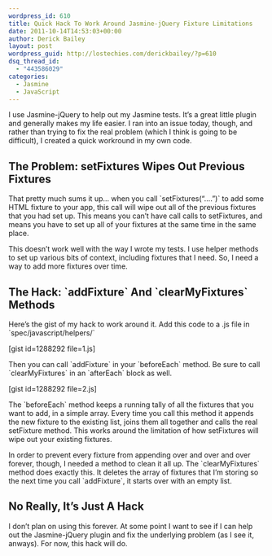 ```yaml
---
wordpress_id: 610
title: Quick Hack To Work Around Jasmine-jQuery Fixture Limitations
date: 2011-10-14T14:53:03+00:00
author: Derick Bailey
layout: post
wordpress_guid: http://lostechies.com/derickbailey/?p=610
dsq_thread_id:
  - "443586029"
categories:
  - Jasmine
  - JavaScript
---
```

I use Jasmine-jQuery to help out my Jasmine tests. It&#8217;s a great little plugin and generally makes my life easier. I ran into an issue today, though, and rather than trying to fix the real problem (which I think is going to be difficult), I created a quick workround in my own code.

## The Problem: setFixtures Wipes Out Previous Fixtures

That pretty much sums it up… when you call \`setFixtures(&#8220;….&#8221;)\` to add some HTML fixture to your app, this call will wipe out all of the previous fixtures that you had set up. This means you can&#8217;t have call calls to setFixtures, and means you have to set up all of your fixtures at the same time in the same place.

This doesn&#8217;t work well with the way I wrote my tests. I use helper methods to set up various bits of context, including fixtures that I need. So, I need a way to add more fixtures over time. <span style="white-space: pre;"></span>

## <span style="white-space: pre;">T</span>he Hack: \`addFixture\` And \`clearMyFixtures\` Methods

Here&#8217;s the gist of my hack to work around it. Add this code to a .js file in \`spec/javascript/helpers/\`

[gist id=1288292 file=1.js]

Then you can call \`addFixture\` in your \`beforeEach\` method. Be sure to call \`clearMyFixtures\` in an \`afterEach\` block as well.

[gist id=1288292 file=2.js]

The \`beforeEach\` method keeps a running tally of all the fixtures that you want to add, in a simple array. Every time you call this method it appends the new fixture to the existing list, joins them all together and calls the real setFixture method. This works around the limitation of how setFixtures will wipe out your existing fixtures.

In order to prevent every fixture from appending over and over and over forever, though, I needed a method to clean it all up. The \`clearMyFixtures\` method does exactly this. It deletes the array of fixtures that I&#8217;m storing so the next time you call \`addFixture\`, it starts over with an empty list.

## No Really, It&#8217;s Just A Hack

I don&#8217;t plan on using this forever. At some point I want to see if I can help out the Jasmine-jQuery plugin and fix the underlying problem (as I see it, anways). For now, this hack will do.